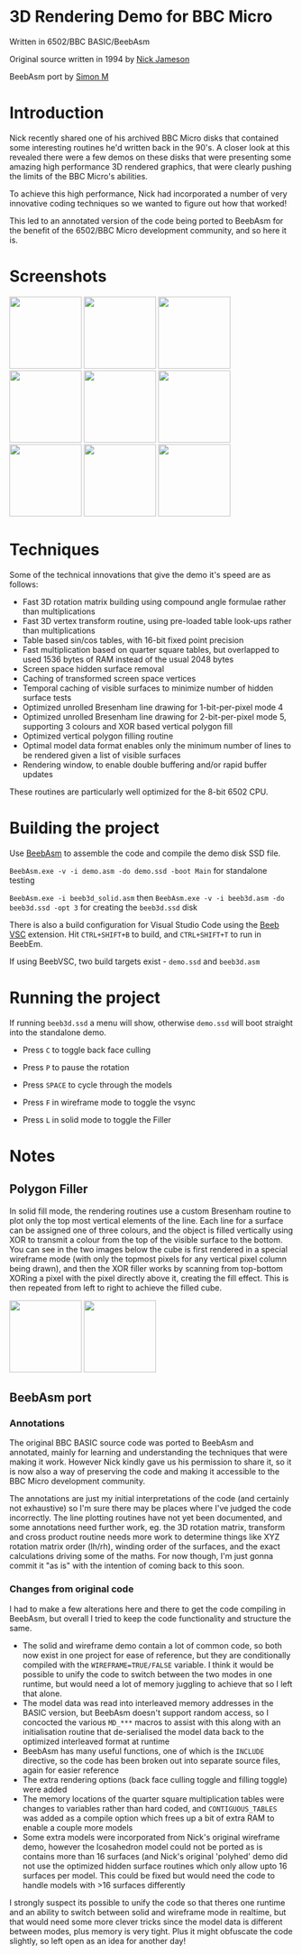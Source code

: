# 3D Rendering Demo for BBC Micro

Written in 6502/BBC BASIC/BeebAsm

Original source written in 1994 by [Nick Jameson](http://nojameson.net/)

BeebAsm port by [Simon M](https://github.com/simondotm)


# Introduction

Nick recently shared one of his archived BBC Micro disks that contained some interesting routines he'd written back in the 90's. A closer look at this revealed there were a few demos on these disks that were presenting some amazing high performance 3D rendered graphics, that were clearly pushing the limits of the BBC Micro's abilities.

To achieve this high performance, Nick had incorporated a number of very innovative coding techniques so we wanted to figure out how that worked!

This led to an annotated version of the code being ported to BeebAsm for the benefit of the 6502/BBC Micro development community, and so here it is.

# Screenshots

<img src="https://raw.githubusercontent.com/simondotm/bbc-micro-3d/master/images/wireframe1.png" width="128" >
<img src="https://raw.githubusercontent.com/simondotm/bbc-micro-3d/master/images/wireframe2.png" width="128" >
<img src="https://raw.githubusercontent.com/simondotm/bbc-micro-3d/master/images/wireframe3.png" width="128" >
<img src="https://raw.githubusercontent.com/simondotm/bbc-micro-3d/master/images/wireframe4.png" width="128" >
<img src="https://raw.githubusercontent.com/simondotm/bbc-micro-3d/master/images/wireframe5.png" width="128" >
<img src="https://raw.githubusercontent.com/simondotm/bbc-micro-3d/master/images/wireframe6.png" width="128" >
<img src="https://raw.githubusercontent.com/simondotm/bbc-micro-3d/master/images/filled1.png" width="128" >
<img src="https://raw.githubusercontent.com/simondotm/bbc-micro-3d/master/images/filled2.png" width="128" >
<img src="https://raw.githubusercontent.com/simondotm/bbc-micro-3d/master/images/filled3.png" width="128" >



# Techniques

Some of the technical innovations that give the demo it's speed are as follows:
- Fast 3D rotation matrix building using compound angle formulae rather than multiplications
- Fast 3D vertex transform routine, using pre-loaded table look-ups rather than multiplications
- Table based sin/cos tables, with 16-bit fixed point precision
- Fast multiplication based on quarter square tables, but overlapped to used 1536 bytes of RAM instead of the usual 2048 bytes
- Screen space hidden surface removal
- Caching of transformed screen space vertices
- Temporal caching of visible surfaces to minimize number of hidden surface tests
- Optimized unrolled Bresenham line drawing for 1-bit-per-pixel mode 4
- Optimized unrolled Bresenham line drawing for 2-bit-per-pixel mode 5, supporting 3 colours and XOR based vertical polygon fill
- Optimized vertical polygon filling routine
- Optimal model data format enables only the minimum number of lines to be rendered given a list of visible surfaces
- Rendering window, to enable double buffering and/or rapid buffer updates

These routines are particularly well optimized for the 8-bit 6502 CPU.


# Building the project

Use [BeebAsm](https://github.com/tom-seddon/beebasm) to assemble the code and compile the demo disk SSD file.

`BeebAsm.exe -v -i demo.asm -do demo.ssd -boot Main` for standalone testing

`BeebAsm.exe -i beeb3d_solid.asm` then `BeebAsm.exe -v -i beeb3d.asm -do beeb3d.ssd -opt 3` for creating the `beeb3d.ssd` disk

There is also a build configuration for Visual Studio Code using the [Beeb VSC](https://marketplace.visualstudio.com/items?itemName=simondotm.beeb-vsc) extension. Hit `CTRL+SHIFT+B` to build, and `CTRL+SHIFT+T` to run in BeebEm.

If using BeebVSC, two build targets exist - `demo.ssd` and `beeb3d.asm`

# Running the project

If running `beeb3d.ssd` a menu will show, otherwise `demo.ssd` will boot straight into the standalone demo.

- Press `C` to toggle back face culling
- Press `P` to pause the rotation
- Press `SPACE` to cycle through the models


- Press `F` in wireframe mode to toggle the vsync
- Press `L` in solid mode to toggle the Filler


# Notes

## Polygon Filler

In solid fill mode, the rendering routines use a custom Bresenham routine to plot only the top most vertical elements of the line. Each line for a surface can be assigned one of three colours, and the object is filled vertically using XOR to transmit a colour from the top of the visible surface to the bottom. You can see in the two images below the cube is first rendered in a special wireframe mode (with only the topmost pixels for any vertical pixel column being drawn), and then the XOR filler works by scanning from top-bottom XORing a pixel with the pixel directly above it, creating the fill effect. This is then repeated from left to right to achieve the filled cube.  

<img src="https://raw.githubusercontent.com/simondotm/bbc-micro-3d/master/images/xor1.png" width="128" >
<img src="https://raw.githubusercontent.com/simondotm/bbc-micro-3d/master/images/xor2.png" width="128" >

## BeebAsm port

### Annotations
The original BBC BASIC source code was ported to BeebAsm and annotated, mainly for learning and understanding the techniques that were making it work. However Nick kindly gave us his permission to share it, so it is now also a way of preserving the code and making it accessible to the BBC Micro development community. 

The annotations are just my initial interpretations of the code (and certainly not exhaustive) so I'm sure there may be places where I've judged the code incorrectly. The line plotting routines have not yet been documented, and some annotations need further work, eg. the 3D rotation matrix, transform and cross product routine needs more work to determine things like XYZ rotation matrix order (lh/rh), winding order of the surfaces, and the exact calculations driving some of the maths. For now though, I'm just gonna commit it "as is" with the intention of coming back to this soon.

### Changes from original code
I had to make a few alterations here and there to get the code compiling in BeebAsm, but overall I tried to keep the code functionality and structure the same. 

- The solid and wireframe demo contain a lot of common code, so both now exist in one project for ease of reference, but they are conditionally compiled with the `WIREFRAME=TRUE/FALSE` variable. I think it would be possible to unify the code to switch between the two modes in one runtime, but would need a lot of memory juggling to achieve that so I left that alone.
- The model data was read into interleaved memory addresses in the BASIC version, but BeebAsm doesn't support random access, so I concocted the various `MD_***` macros to assist with this along with an initialisation routine that de-serialised the model data back to the optimized interleaved format at runtime
- BeebAsm has many useful functions, one of which is the `INCLUDE` directive, so the code has been broken out into separate source files, again for easier reference
- The extra rendering options (back face culling toggle and filling toggle) were added
- The memory locations of the quarter square multiplication tables were changes to variables rather than hard coded, and `CONTIGUOUS_TABLES` was added as a compile option which frees up a bit of extra RAM to enable a couple more models
- Some extra models were incorporated from Nick's original wireframe demo, however the Icosahedron model could not be ported as is contains more than 16 surfaces (and Nick's original 'polyhed' demo did not use the optimized hidden surface routines which only allow upto 16 surfaces per model. This could be fixed but would need the code to handle models with >16 surfaces differently

I strongly suspect its possible to unify the code so that theres one runtime and an ability to switch between solid and wireframe mode in realtime, but that would need some more clever tricks since the model data is different between modes, plus memory is very tight. Plus it might obfuscate the code slightly, so left open as an idea for another day!





